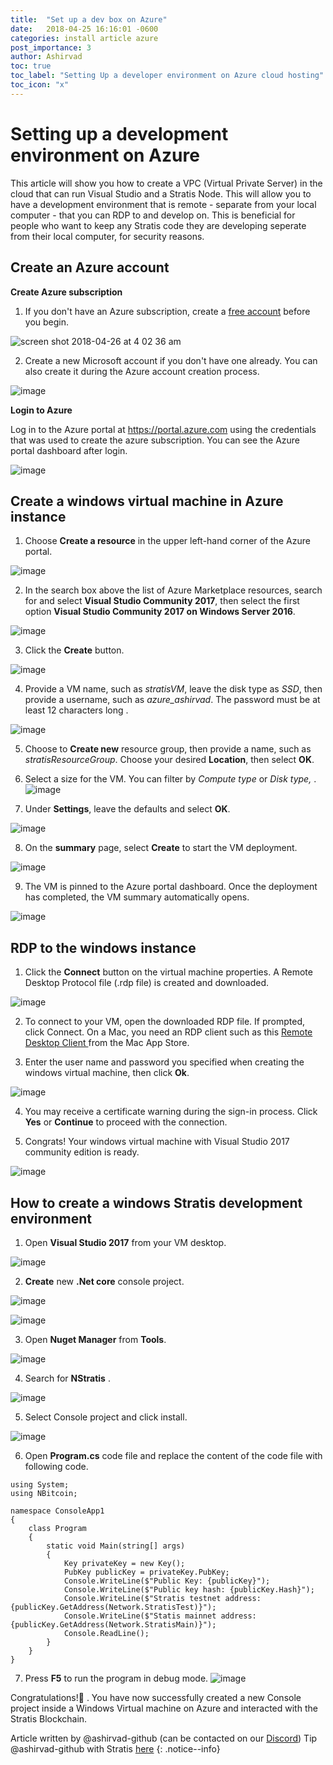 ```yaml
---
title:  "Set up a dev box on Azure"
date:   2018-04-25 16:16:01 -0600
categories: install article azure
post_importance: 3
author: Ashirvad
toc: true
toc_label: "Setting Up a developer environment on Azure cloud hosting"
toc_icon: "x"
---
```

# Setting up a development environment on Azure

This article will show you how to create a VPC (Virtual Private Server) in the cloud that can run Visual Studio and a Stratis Node. This will allow you to have a development environment that is remote - separate from your local computer - that you can RDP to and develop on. This is beneficial for people who want to keep any Stratis code they are developing seperate from their local computer, for security reasons.

## Create an Azure account

**Create Azure subscription**

1. If you don't have an Azure subscription, create a [free account](https://azure.microsoft.com/en-us/free/) before you begin.

![screen shot 2018-04-26 at 4 02 36 am](https://user-images.githubusercontent.com/2681744/39306248-3934fe2e-497d-11e8-94bc-6bb099cf93ce.png)

2. Create a new Microsoft account if you don't have one already. You can also create it during the Azure account creation process.

![image](https://user-images.githubusercontent.com/2681744/39306385-b3a02f08-497d-11e8-9aeb-7fc7884dd2d6.png)

**Login to Azure**

Log in to the Azure portal at https://portal.azure.com using the credentials that was used to create the azure subscription. You can see the Azure portal dashboard after login.

![image](https://user-images.githubusercontent.com/2681744/39306571-2adcbf5a-497e-11e8-8974-a5d3044d7f18.png)

## Create a windows virtual machine in Azure instance

1. Choose **Create a resource** in the upper left-hand corner of the Azure portal.

![image](https://user-images.githubusercontent.com/2681744/39324954-9509bc2c-49ae-11e8-8f2c-dab3cb931a2f.png)

2. In the search box above the list of Azure Marketplace resources, search for and select **Visual Studio Community 2017**, then select the first option **Visual Studio Community 2017 on Windows Server 2016**.

![image](https://user-images.githubusercontent.com/2681744/39325123-08d34830-49af-11e8-9336-bcd015cea8d2.png)

3. Click the **Create** button.

![image](https://user-images.githubusercontent.com/2681744/39325182-2c3a3ae0-49af-11e8-9366-3512bef24180.png)

4. Provide a VM name, such as _stratisVM_, leave the disk type as _SSD_, then provide a username, such as _azure_ashirvad_. The password must be at least 12 characters long .

![image](https://user-images.githubusercontent.com/2681744/39325323-82fbb1a6-49af-11e8-943e-d19807bc4df8.png)

5. Choose to **Create new** resource group, then provide a name, such as _stratisResourceGroup_. Choose your desired **Location**, then select **OK**.

6. Select a size for the VM. You can filter by _Compute type_ or _Disk type,_ .
![image](https://user-images.githubusercontent.com/2681744/39325404-b225764c-49af-11e8-9b50-f8ed1a3dc782.png)

7. Under **Settings**, leave the defaults and select **OK**.

![image](https://user-images.githubusercontent.com/2681744/39325416-beb701dc-49af-11e8-8bee-13fd6d671933.png)

8. On the **summary** page, select **Create** to start the VM deployment.

![image](https://user-images.githubusercontent.com/2681744/39325597-44e39b3a-49b0-11e8-8873-e0078b6433a8.png)

9. The VM is pinned to the Azure portal dashboard. Once the deployment has completed, the VM summary automatically opens.

![image](https://user-images.githubusercontent.com/2681744/39325668-69ded986-49b0-11e8-912b-c5702b28aca6.png)

## RDP to the windows instance

1. Click the **Connect** button on the virtual machine properties. A Remote Desktop Protocol file (.rdp file) is created and downloaded.

![image](https://user-images.githubusercontent.com/2681744/39325819-cd338270-49b0-11e8-945f-e2317099fd9f.png)

2. To connect to your VM, open the downloaded RDP file. If prompted, click Connect. On a Mac, you need an RDP client such as this [Remote Desktop Client ](https://itunes.apple.com/us/app/microsoft-remote-desktop/id715768417?mt=12)from the Mac App Store.

3. Enter the user name and password you specified when creating the windows virtual machine, then click **Ok**.

![image](https://user-images.githubusercontent.com/2681744/39325914-12e698d4-49b1-11e8-8ad9-0a2a5da57186.png)

4. You may receive a certificate warning during the sign-in process. Click **Yes** or **Continue** to proceed with the connection.

5. Congrats! Your windows virtual machine with Visual Studio 2017 community edition is ready.

![image](https://user-images.githubusercontent.com/2681744/39325978-47f8673c-49b1-11e8-9be3-9dd4978e5e36.png)

## How to create a windows Stratis development environment

1. Open **Visual Studio 2017** from your VM desktop.

![image](https://user-images.githubusercontent.com/2681744/39326088-98dce024-49b1-11e8-8a88-cff16e08f144.png)

2. **Create** new **.Net core** console project.

![image](https://user-images.githubusercontent.com/2681744/39326161-c19e838c-49b1-11e8-82fe-ca12294e1001.png)

![image](https://user-images.githubusercontent.com/2681744/39326185-d17a101e-49b1-11e8-998b-77a7f5fed583.png)

3. Open **Nuget Manager** from **Tools**.

![image](https://user-images.githubusercontent.com/2681744/39326223-ebc42e96-49b1-11e8-8984-1199be5a53b6.png)

4. Search for **NStratis** .

![image](https://user-images.githubusercontent.com/2681744/39326263-070bf012-49b2-11e8-85b2-bc2e786294c2.png)

5. Select Console project and click install.

![image](https://user-images.githubusercontent.com/2681744/39326286-18656b2c-49b2-11e8-9734-b394b4efb773.png)

6. Open **Program.cs** code file and replace the content of the code file with following code.
```
using System;
using NBitcoin;

namespace ConsoleApp1
{
    class Program
    {
        static void Main(string[] args)
        {
            Key privateKey = new Key();
            PubKey publicKey = privateKey.PubKey;
            Console.WriteLine($"Public Key: {publicKey}");
            Console.WriteLine($"Public key hash: {publicKey.Hash}");
            Console.WriteLine($"Stratis testnet address: {publicKey.GetAddress(Network.StratisTest)}");
            Console.WriteLine($"Statis mainnet address: {publicKey.GetAddress(Network.StratisMain)}");
            Console.ReadLine();
        }
    }
}
```

7. Press **F5** to run the program in debug mode.
![image](https://user-images.githubusercontent.com/2681744/39326503-d3be0e74-49b2-11e8-8289-439568a9c2bb.png)

Congratulations!🎉  . You have now successfully created a new Console project inside a Windows Virtual machine on Azure and interacted with the Stratis Blockchain.

Article written by @ashirvad-github (can be contacted on our [Discord](/discord/)) Tip @ashirvad-github with Stratis [here](https://chainz.cryptoid.info/strat/address.dws?SWUhrx3QnRqkR8ML14sEpQqju8qMm8Ab83)
{: .notice--info}
